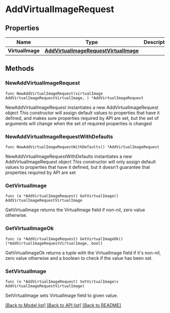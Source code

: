# AddVirtualImageRequest

## Properties

Name | Type | Description | Notes
------------ | ------------- | ------------- | -------------
**VirtualImage** | [**AddVirtualImageRequestVirtualImage**](AddVirtualImageRequestVirtualImage.md) |  | 

## Methods

### NewAddVirtualImageRequest

`func NewAddVirtualImageRequest(virtualImage AddVirtualImageRequestVirtualImage, ) *AddVirtualImageRequest`

NewAddVirtualImageRequest instantiates a new AddVirtualImageRequest object
This constructor will assign default values to properties that have it defined,
and makes sure properties required by API are set, but the set of arguments
will change when the set of required properties is changed

### NewAddVirtualImageRequestWithDefaults

`func NewAddVirtualImageRequestWithDefaults() *AddVirtualImageRequest`

NewAddVirtualImageRequestWithDefaults instantiates a new AddVirtualImageRequest object
This constructor will only assign default values to properties that have it defined,
but it doesn't guarantee that properties required by API are set

### GetVirtualImage

`func (o *AddVirtualImageRequest) GetVirtualImage() AddVirtualImageRequestVirtualImage`

GetVirtualImage returns the VirtualImage field if non-nil, zero value otherwise.

### GetVirtualImageOk

`func (o *AddVirtualImageRequest) GetVirtualImageOk() (*AddVirtualImageRequestVirtualImage, bool)`

GetVirtualImageOk returns a tuple with the VirtualImage field if it's non-nil, zero value otherwise
and a boolean to check if the value has been set.

### SetVirtualImage

`func (o *AddVirtualImageRequest) SetVirtualImage(v AddVirtualImageRequestVirtualImage)`

SetVirtualImage sets VirtualImage field to given value.



[[Back to Model list]](../README.md#documentation-for-models) [[Back to API list]](../README.md#documentation-for-api-endpoints) [[Back to README]](../README.md)


